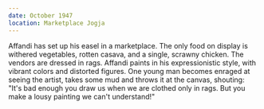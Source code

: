 ```yaml
---
date: October 1947
location: Marketplace Jogja
---
```


Affandi has set up his easel in a marketplace. The only food on display
is withered vegetables, rotten casava, and a single, scrawny chicken.
The vendors are dressed in rags. Affandi paints in his expressionistic
style, with vibrant colors and distorted figures. One young man becomes
enraged at seeing the artist, takes some mud and throws it at the
canvas, shouting: "It's bad enough you draw us when we are clothed only
in rags. But you make a lousy painting we can't understand!"

